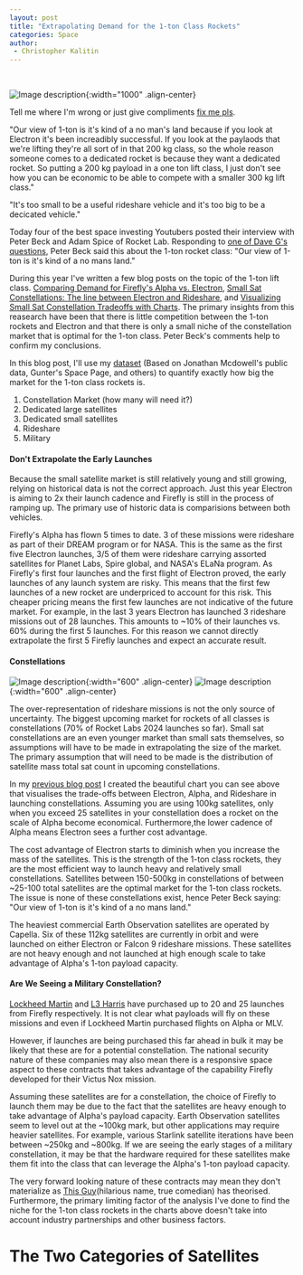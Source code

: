 ```yaml
---
layout: post
title: "Extrapolating Demand for the 1-ton Class Rockets"
categories: Space
author:
 - Christopher Kalitin
---
```

<head>
    <meta property="og:image" content="{{site.url}}/assets/images/extrapolating-demand-firefly/cover.jpg">
</head>

![Image description]({{site.url}}/assets/images/extrapolating-demand-firefly/cover.jpg){:width="1000" .align-center}

Tell me where I'm wrong or just give compliments <a href="https://x.com/CKalitin/status/1813437503480696867">fix me pls</a>.

"Our view of 1-ton is it's kind of a no man's land because if you look at Electron it's been increadibly successful. If you look at the paylaods that we're lifting they're all sort of in that 200 kg class, so the whole reason someone comes to a dedicated rocket is because they want a dedicated rocket. So putting a 200 kg payload in a one ton lift class, I just don't see how you can be economic to be able to compete with a smaller 300 kg lift class."

"It's too small to be a useful rideshare vehicle and it's too big to be a decicated vehicle."

Today four of the best space investing Youtubers posted their interview with Peter Beck and Adam Spice of Rocket Lab. Responding to <a href="https://youtu.be/dfIHhLd9Wjs?si=tTmpJ1NQNpwMN2hB&t=379">one of Dave G's questions</a>, Peter Beck said this about the 1-ton rocket class: "Our view of 1-ton is it's kind of a no mans land."

During this year I've written a few blog posts on the topic of the 1-ton lift class. <a href="https://ckalitin.github.io/technology/2024/02/16/firefly-vs-rocketlab.html">Comparing Demand for Firefly's Alpha vs. Electron</a>, <a href="https://ckalitin.github.io/space/2024/07/04/small-sat-constellations.html">Small Sat Constellations: The line between Electron and Rideshare</a>, and <a href="https://ckalitin.github.io/space/2024/07/16/small-constellation-charts.html">Visualizing Small Sat Constellation Tradeoffs with Charts</a>. The primary insights from this reasearch have been that there is little competition between the 1-ton rockets and Electron and that there is only a small niche of the constellation market that is optimal for the 1-ton class. Peter Beck's comments help to confirm my conclusions.

In this blog post, I'll use my <a href="https://docs.google.com/spreadsheets/d/1VOgRbnAsQZdGIPoemRj5ApSLk_jxGanNliWEPnBB3p4/edit?usp=sharing">dataset</a> (Based on Jonathan Mcdowell's public data, Gunter's Space Page, and others) to quantify exactly how big the market for the 1-ton class rockets is.

1. Constellation Market (how many will need it?)
2. Dedicated large satellites
3. Dedicated small satellites
4. Rideshare
5. Military

#### Don't Extrapolate the Early Launches

Because the small satellite market is still relatively young and still growing, relying on historical data is not the correct approach. Just this year Electron is aiming to 2x their launch cadence and Firefly is still in the process of ramping up. The primary use of historic data is comparisions between both vehicles.

Firefly's Alpha has flown 5 times to date. 3 of these missions were rideshare as part of their DREAM program or for NASA. This is the same as the first five Electron launches, 3/5 of them were rideshare carrying assorted satellites for Planet Labs, Spire global, and NASA's ELaNa program. As Firefly's first four launches and the first flight of Electron proved, the early launches of any launch system are risky. This means that the first few launches of a new rocket are underpriced to account for this risk. This cheaper pricing means the first few launches are not indicative of the future market. For example, in the last 3 years Electron has launched 3 rideshare missions out of 28 launches. This amounts to ~10% of their launches vs. 60% during the first 5 launches. For this reason we cannot directly extrapolate the first 5 Firefly launches and expect an accurate result.

#### Constellations

![Image description]({{site.url}}/assets/images/small-constellation-charts/Satellite-Count-Vs-Adjusted-Cost-100kg.png){:width="600" .align-center}
![Image description]({{site.url}}/assets/images/small-constellation-charts/Satellite-Count-Vs-Adjusted-Cost-200kg.png){:width="600" .align-center}

The over-representation of rideshare missions is not the only source of uncertainty. The biggest upcoming market for rockets of all classes is constellations (70% of Rocket Labs 2024 launches so far). Small sat constellations are an even younger market than small sats themselves, so assumptions will have to be made in extrapolating the size of the market. The primary assumption that will need to be made is the distribution of satellite mass total sat count in upcoming constellations.

In my <a href="https://ckalitin.github.io/space/2024/07/16/small-constellation-charts.html"> previous blog post</a> I created the beautiful chart you can see above that visualises the trade-offs between Electron, Alpha, and Rideshare in launching constellations. Assuming you are using 100kg satellites, only when you exceed 25 satellites in your constellation does a rocket on the scale of Alpha become economical. Furthermore,the lower cadence of Alpha means Electron sees a further cost advantage. 

The cost advantage of Electron starts to diminish when you increase the mass of the satellites. This is the strength of the 1-ton class rockets, they are the most efficient way to launch heavy and relatively small constellations. Satellites between 150-500kg in constellations of between ~25-100 total satellites are the optimal market for the 1-ton class rockets. The issue is none of these constellations exist, hence Peter Beck saying: "Our view of 1-ton is it's kind of a no mans land."

The heaviest commercial Earth Observation satellites are operated by Capella. Six of these 112kg satellites are currently in orbit and were launched on either Electron or Falcon 9 rideshare missions. These satellites are not heavy enough and not launched at high enough scale to take advantage of Alpha's 1-ton payload capacity. 

#### Are We Seeing a Military Constellation?

<a href="https://spacenews.com/firefly-inks-multi-launch-deal-with-lockheed-martin-for-alpha-rocket-rides/">Lockheed Martin</a> and <a href="https://spacenews.com/firefly-signs-multi-launch-agreement-with-l3harris/">L3 Harris</a> have purchased up to 20 and 25 launches from Firefly respectively. It is not clear what payloads will fly on these missions and even if Lockheed Martin purchased flights on Alpha or MLV. 

However, if launches are being purchased this far ahead in bulk it may be likely that these are for a potential constellation. The national security nature of these companies may also mean there is a responsive space aspect to these contracts that takes advantage of the capability Firefly developed for their Victus Nox mission.

Assuming these satellites are for a constellation, the choice of Firefly to launch them may be due to the fact that the satellites are heavy enough to take advantage of Alpha's payload capacity. Earth Observation satellites seem to level out at the ~100kg mark, but other applications may require heavier satellites. For example, various Starlink satellite iterations have been between ~250kg and ~800kg. If we are seeing the early stages of a military constellation, it may be that the hardware required for these satellites make them fit into the class that can leverage the Alpha's 1-ton payload capacity.

The very forward looking nature of these contracts may mean they don't materialize as <a href="https://x.com/TheRTest/status/1821560677724463405">This Guy</a>(hilarious name, true comedian) has theorised. Furthermore, the primary limiting factor of the analysis I've done to find the niche for the 1-ton class rockets in the charts above doesn't take into account industry partnerships and other business factors. 

# The Two Categories of Satellites

